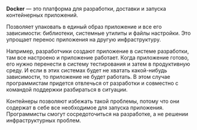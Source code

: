 **Docker** — это платформа для разработки, доставки и запуска контейнерных приложений.  

Позволяeт упаковать в единый образ приложение и все его зависимости: библиотеки, системные утилиты и файлы настройки. Это упрощает перенос приложения на другую инфраструктуру.

Например, разработчики создают приложение в системе разработки, там все настроено и приложение работает. Когда приложение готово, его нужно перенести в систему тестирования и затем в продуктивную среду. И если в этих системах будет не хватать какой-нибудь зависимости, то приложение не будет работать. В этом случае программистам придется отвлечься от разработки и совместно с командой поддержки разбираться в ситуации.

Контейнеры позволяют избежать такой проблемы, потому что они содержат в себе все необходимое для запуска приложения. Программисты смогут сосредоточиться на разработке, а не решении инфраструктурных проблем.